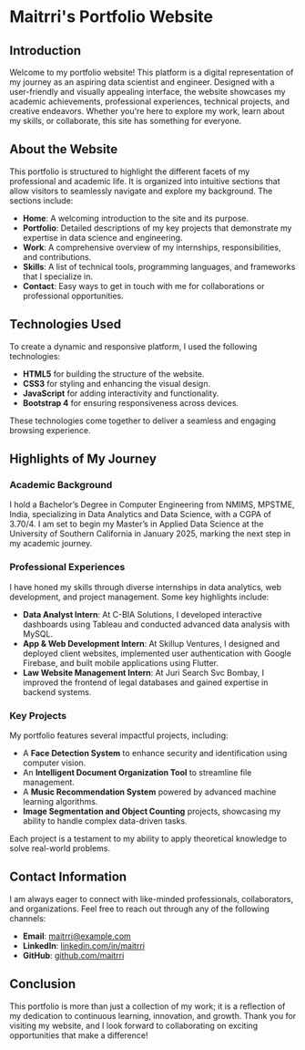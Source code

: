 
# Maitrri's Portfolio Website

## Introduction

Welcome to my portfolio website! This platform is a digital representation of my journey as an aspiring data scientist and engineer. Designed with a user-friendly and visually appealing interface, the website showcases my academic achievements, professional experiences, technical projects, and creative endeavors. Whether you're here to explore my work, learn about my skills, or collaborate, this site has something for everyone.

## About the Website

This portfolio is structured to highlight the different facets of my professional and academic life. It is organized into intuitive sections that allow visitors to seamlessly navigate and explore my background. The sections include:
- **Home**: A welcoming introduction to the site and its purpose.
- **Portfolio**: Detailed descriptions of my key projects that demonstrate my expertise in data science and engineering.
- **Work**: A comprehensive overview of my internships, responsibilities, and contributions.
- **Skills**: A list of technical tools, programming languages, and frameworks that I specialize in.
- **Contact**: Easy ways to get in touch with me for collaborations or professional opportunities.

## Technologies Used

To create a dynamic and responsive platform, I used the following technologies:
- **HTML5** for building the structure of the website.
- **CSS3** for styling and enhancing the visual design.
- **JavaScript** for adding interactivity and functionality.
- **Bootstrap 4** for ensuring responsiveness across devices.

These technologies come together to deliver a seamless and engaging browsing experience.

## Highlights of My Journey

### Academic Background

I hold a Bachelor’s Degree in Computer Engineering from NMIMS, MPSTME, India, specializing in Data Analytics and Data Science, with a CGPA of 3.70/4. I am set to begin my Master’s in Applied Data Science at the University of Southern California in January 2025, marking the next step in my academic journey.

### Professional Experiences

I have honed my skills through diverse internships in data analytics, web development, and project management. Some key highlights include:
- **Data Analyst Intern**: At C-BIA Solutions, I developed interactive dashboards using Tableau and conducted advanced data analysis with MySQL.
- **App & Web Development Intern**: At Skillup Ventures, I designed and deployed client websites, implemented user authentication with Google Firebase, and built mobile applications using Flutter.
- **Law Website Management Intern**: At Juri Search Svc Bombay, I improved the frontend of legal databases and gained expertise in backend systems.

### Key Projects

My portfolio features several impactful projects, including:
- A **Face Detection System** to enhance security and identification using computer vision.
- An **Intelligent Document Organization Tool** to streamline file management.
- A **Music Recommendation System** powered by advanced machine learning algorithms.
- **Image Segmentation and Object Counting** projects, showcasing my ability to handle complex data-driven tasks.

Each project is a testament to my ability to apply theoretical knowledge to solve real-world problems.

## Contact Information

I am always eager to connect with like-minded professionals, collaborators, and organizations. Feel free to reach out through any of the following channels:
- **Email**: [maitrri@example.com](mailto:maitrri@example.com)
- **LinkedIn**: [linkedin.com/in/maitrri](https://www.linkedin.com)
- **GitHub**: [github.com/maitrri](https://github.com)

## Conclusion

This portfolio is more than just a collection of my work; it is a reflection of my dedication to continuous learning, innovation, and growth. Thank you for visiting my website, and I look forward to collaborating on exciting opportunities that make a difference!
